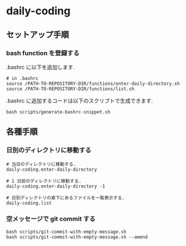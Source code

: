 # daily-coding

## セットアップ手順

### bash function を登録する

.bashrc に以下を追加します.

    # in .bashrc
    source /PATH-TO-REPOSITORY-DIR/functions/enter-daily-directory.sh
    source /PATH-TO-REPOSITORY-DIR/functions/list.sh

.bashrc に追加するコードは以下のスクリプトで生成できます.

    bash scripts/generate-bashrc-snippet.sh

## 各種手順

### 日別のディレクトリに移動する

    # 当日のディレクトリに移動する.
    daily-coding.enter-daily-directory

    # 1 日前のディレクトリに移動する.
    daily-coding.enter-daily-directory -1

    # 日別ディレクトリの直下にあるファイルを一覧表示する.
    daily-coding.list

### 空メッセージで git commit する

    bash scripts/git-commit-with-empty-message.sh
    bash scripts/git-commit-with-empty-message.sh --amend

